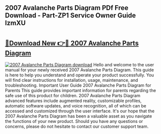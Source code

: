 ## 2007 Avalanche Parts Diagram PDf Free Download - Part-ZP1 Service Owner Guide lzmXU

# <h2><a href="http://dft82tw.blite.top/?on=2007+Avalanche+Parts+Diagram">🔗Download New 👉🔴 2007 Avalanche Parts Diagram</a></h2>

[![2007 Avalanche Parts Diagram download](https://i.imgur.com/lujVjoI.png)](http://dft82tw.blite.top/?on=2007+Avalanche+Parts+Diagram)
Hello and welcome to the user manual for your newly received 2007 Avalanche Parts Diagram. This guide is here to help you understand and operate your product successfully. You will find clear instructions for installation, usage, maintenance, and troubleshooting. Important User Guide 2007 Avalanche Parts Diagram for Parents This guide provides important information for parents regarding the safe use of this product for children. 2007 Avalanche Parts Diagram advanced features include augmented reality, customizable profiles, automatic software updates, and voice recognition, all of which can be accessed and customized through the user interface. It's our hope that the 2007 Avalanche Parts Diagram has been a valuable asset as you navigate the functions of your new product. Should you have any questions or concerns, please do not hesitate to contact our customer support team.

